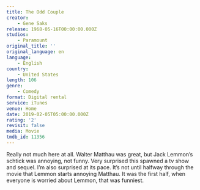 ```yaml
---
title: The Odd Couple
creator:
    - Gene Saks
release: 1968-05-16T00:00:00.000Z
studios:
    - Paramount
original_title: ''
original_language: en
language:
    - English
country:
    - United States
length: 106
genre:
    - Comedy
format: Digital rental
service: iTunes
venue: Home
date: 2019-02-05T05:00:00.000Z
rating: '2'
revisit: false
media: Movie
tmdb_id: 11356
---
```


Really not much here at all. Walter Matthau was great, but Jack Lemmon’s schtick was annoying, not funny. Very surprised this spawned a tv show and sequel. I’m also surprised at its pace. It’s not until halfway through the movie that Lemmon starts annoying Matthau. It was the first half, when everyone is worried about Lemmon, that was funniest.
